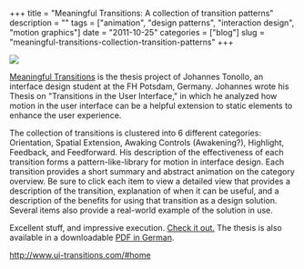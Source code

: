 +++
title = "Meaningful Transitions: A collection of transition patterns"
description = ""
tags = ["animation", "design patterns", "interaction design", "motion graphics"]
date = "2011-10-25"
categories = ["blog"]
slug = "meaningful-transitions-collection-transition-patterns"
+++



  <div class="notebook-screenshot"><a href="http://www.ui-transitions.com/#home"><img src="/media/bluga/wt4ea6d7abcd45e_large.jpg"/></a></div><p><a href="http://www.ui-transitions.com/">Meaningful Transitions</a> is the thesis project of Johannes Tonollo, an interface design student at the FH Potsdam, Germany. Johannes wrote his Thesis on &quot;Transitions in the User Interface,&quot; in which he analyzed how motion in the user interface can be a helpful extension to static elements to enhance the user experience.</p>

<p>The collection of transitions is clustered into 6 different categories: Orientation, Spatial Extension, Awaking Controls (Awakening?), Highlight, Feedback, and Feedforward. His description of the effectiveness of each transition forms a pattern-like-library for motion in interface design. Each transition provides a short summary and abstract animation on the category overview. Be sure to click each item to view a detailed view that provides a description of the transition, explanation of when it can be useful, and a description of the benefits for using that transition as a design solution. Several items also provide a real-world example of the solution in use.</p>

<p>Excellent stuff, and impressive execution. <a href="http://www.ui-transitions.com/">Check it out.</a> The thesis is also available in a downloadable <a href="http://www.johannes-tonollo.com/mixed/Meaningful_Transitions_short.pdf">PDF in German</a>.</p>

    
  <a href="http://www.ui-transitions.com/#home">http://www.ui-transitions.com/#home</a>
